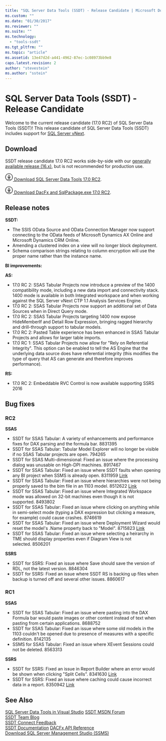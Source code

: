 ```yaml
---
title: "SQL Server Data Tools (SSDT) - Release Candidate | Microsoft Docs"
ms.custom: ""
ms.date: "01/30/2017"
ms.reviewer: ""
ms.suite: ""
ms.technology: 
  - "tools-ssdt"
ms.tgt_pltfrm: ""
ms.topic: "article"
ms.assetid: 13e47d2d-a441-4962-87ec-1c08973bb9e8
caps.latest.revision: 2
author: "stevestein"
ms.author: "sstein"
---
```

# SQL Server Data Tools (SSDT) - Release Candidate
Welcome to the current release candidate (17.0 RC2) of SQL Server Data Tools (SSDT)!  This release candidate of SQL Server Data Tools (SSDT) includes support for [SQL Server vNext](https://msdn.microsoft.com/library/mt788653.aspx). 


## Download

SSDT release candidate 17.0 RC2 works side-by-side with our [generally available release &#40;16.x&#41;](../ssdt/download-sql-server-data-tools-ssdt.md), but is not recommended for production use. 
  
![download](../ssdt/media/download.png)[ Download SQL Server Data Tools 17.0 RC2](https://go.microsoft.com/fwlink/?LinkID=835150).  

![download](../ssdt/media/download.png)[ Download DacFx and SqlPackage.exe 17.0 RC2](https://go.microsoft.com/fwlink/?LinkID=835693).  


  
## Release notes

**SSDT:**
- The SSIS OData Source and OData Connection Manager now support connecting to the OData feeds of Microsoft Dynamics AX Online and Microsoft Dynamics CRM Online.
- Amending a clustered index on a view will no longer block deployment.
- Schema comparison strings relating to column encryption will use the proper name rather than the instance name.   


**BI improvements:**

**AS:**
- 17.0 RC 2: SSAS Tabular Projects now introduce a preview of the 1400 compatibility mode, including a new data import and connectivity stack. 1400 mode is available in both Integrated workspace and when working against the SQL Server vNext CTP 1.1 Analysis Services Engine.
- 17.0 RC 2: SSAS Tabular Projects now support an additional set of Data Sources when in Direct Query mode.
- 17.0 RC 2: SSAS Tabular Projects targeting 1400 now expose HideMemberIf and Detail Row Expression, bringing ragged hierarchy and drill-through support to tabular models.
- 17.0 RC 2: Pasted Table experience has been enhanced in SSAS Tabular Projects and allows for larger table imports.
- 17.0 RC 1: SSAS Tabular Projects now allow for "Rely on Referential Integrity". This option can be enabled to tell the AS Engine that the underlying data source does have referential integrity (this modifies the type of query that AS can generate and therefore improves performance).

**RS:**
- 17.0 RC 2: Embeddable RVC Control is now available supporting SSRS 2016

## Bug fixes

### RC2

**SSAS**

- SSDT for SSAS Tabular: A variety of enhancements and performance fixes for DAX parsing and the formula bar. 8831395
- SSDT for SSAS Tabular: Tabular Model Explorer will no longer be visible if no SSAS Tabular projects are open. 794265 
- SSDT for SSAS Multi-dimensional: Fixed an issue where the processing dialog was unusable on High-DPI machines. 8917467 
- SSDT for SSAS Tabular: Fixed an issue where SSDT faults when opening any BI project when SSMS is already open. 8311959 [Link](http://connect.microsoft.com/SQLServer/feedback/details/3100900/ssdt-faults-when-opening-any-bi-project-when-ssms-is-already-open)
- SSDT for SSAS Tabular: Fixed an issue where hierarchies were not being properly saved to the bim file in an 1103 model. 8512622 [Link](http://connect.microsoft.com/SQLServer/feedback/details/3105222/vs-2015-ssdt)
- SSDT for SSAS Tabular: Fixed an issue where Integrated Workspace mode was allowed on 32-bit machines even though it is not supported. 8493802 
- SSDT for SSAS Tabular: Fixed an issue where clicking on anything while in semi-select mode (typing a DAX expression but clicking a measure, for example) could cause crashes. 8746619 
- SSDT for SSAS Tabular: Fixed an issue where Deployment Wizard would reset the model's .Name property back to "Model". 8715823 [Link](http://connect.microsoft.com/SQLServer/feedback/details/3107018/ssas-deployment-wizard-resets-modelname-to-model)
- SSDT for SSAS Tabular: Fixed an issue where selecting a heirarchy in TME should display properties even if Diagram View is not selected. 8506201 

**SSRS**

- SSDT for SSRS: Fixed an issue where Save should save the version of RDL, not the latest version. 8846304 
- SSDT for SSRS: Fixed an issue where SSDT RS is backing up files when backup is turned off and several other issues. 8860617 

### RC1

**SSAS**

- SSDT for SSAS Tabular: Fixed an issue where pasting into the DAX Formula bar would paste images or other content instead of text when pasting from certain applications. 8688752 
- SSDT for SSAS Tabular: Fixed an issue where some old models in the 1103 couldn't be opened due to presence of measures with a specific definition. 8142135 
- SSMS for SSAS Tabular: Fixed an issue where XEvent Sessions could not be deleted. 8563313 

**SSRS**

- SSDT for SSRS: Fixed an issue in Report Builder where an error would be shown when clicking "Split Cells". 8341630 [Link](http://connect.microsoft.com/SQLServer/feedback/details/3101818/ssdt-2015-ssrs-designer-error-by-matrix-cell-split)
- SSDT for SSRS: Fixed an issue where caching could cause incorrect data in a report. 8350942 [Link](http://connect.microsoft.com/SQLServer/feedback/details/3102158/ssdtbi-14-0-60812-report-preview-data-is-frequently-wrong-due-to-bad-caching)

## See Also  
[SQL Server Data Tools in Visual Studio](https://msdn.microsoft.com/library/hh272686(v=vs.103).aspx)  
[SSDT MSDN Forum](https://social.msdn.microsoft.com/Forums/sqlserver/home?forum=ssdt)  
[SSDT Team Blog](http://blogs.msdn.com/b/ssdt/)  
[SSDT Connect Feedback](https://connect.microsoft.com/SQLServer/Feedback)  
[SSDT Documentation](https://msdn.microsoft.com/library/hh272686(v=vs.103).aspx)  
[DACFx API Reference](https://msdn.microsoft.com/library/dn645454.aspx)  
[Download SQL Server Management Studio (SSMS)](../ssms/download-sql-server-management-studio-ssms.md)  
